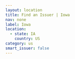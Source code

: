 ```yaml
---
layout: location
title: Find an Issuer | Iowa
nav: none
label: Iowa
location:
  - state: IA
    country: US
category: us
smart_issuer: false
---
```

